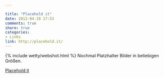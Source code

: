 ```yaml
---

title: "Placehold it"
date: 2012-04-18 17:53
comments: true
share: true
categories: 
- Links
link: http://placehold.it/
---
```

{% include wetty/webshot.html %} Nochmal Platzhalter Bilder in beliebigen Größen.

[Placehold it](http://placehold.it/)
